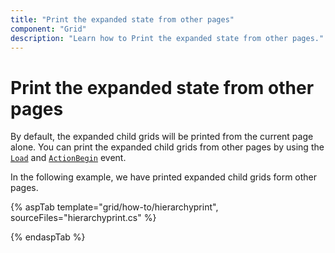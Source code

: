 ```yaml
---
title: "Print the expanded state from other pages"
component: "Grid"
description: "Learn how to Print the expanded state from other pages."
---
```


# Print the expanded state from other pages

By default, the expanded child grids will be printed from the current page alone. You can print the expanded child grids from other pages by using the [`Load`](https://help.syncfusion.com/cr/cref_files/aspnetcore-js2/Syncfusion.EJ2~Syncfusion.EJ2.Grids.Grid~Load.html) and [`ActionBegin`](https://help.syncfusion.com/cr/cref_files/aspnetcore-js2/Syncfusion.EJ2~Syncfusion.EJ2.Grids.Grid~ActionBegin.html) event.

In the following example, we have printed expanded child grids form other pages.

{% aspTab template="grid/how-to/hierarchyprint", sourceFiles="hierarchyprint.cs" %}

{% endaspTab %}